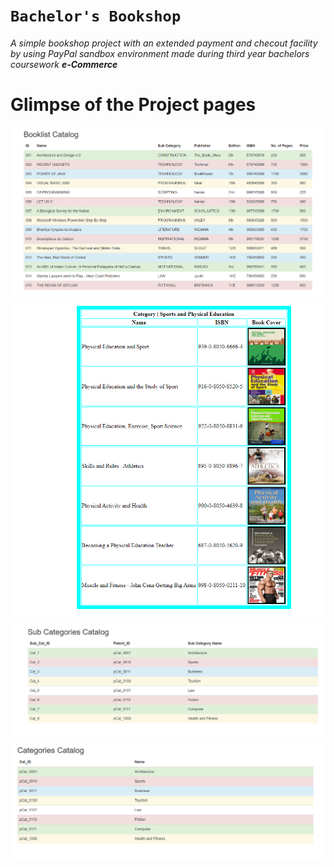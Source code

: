 # `Bachelor's Bookshop`
_A simple bookshop project with an extended payment and checout facility by using PayPal sandbox environment made during third year bachelors coursework **e-Commerce**_

# Glimpse of the Project pages
![](https://github.com/ranjiGT/bachelors-bookshop/blob/master/booklist_catalog.png)
![](https://github.com/ranjiGT/bachelors-bookshop/blob/master/Cat_sport.png)
![](https://github.com/ranjiGT/bachelors-bookshop/blob/master/Sub_Cat.png)
![](https://github.com/ranjiGT/bachelors-bookshop/blob/master/cat_catalog.png)
